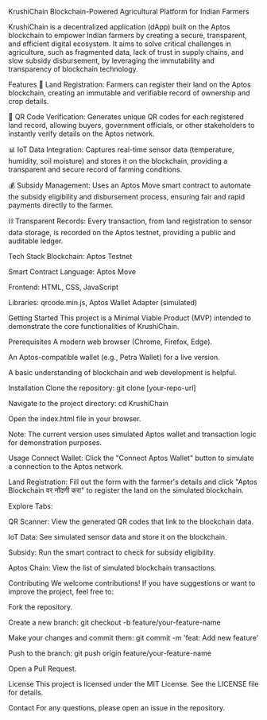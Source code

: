 KrushiChain
Blockchain-Powered Agricultural Platform for Indian Farmers

KrushiChain is a decentralized application (dApp) built on the Aptos blockchain to empower Indian farmers by creating a secure, transparent, and efficient digital ecosystem. It aims to solve critical challenges in agriculture, such as fragmented data, lack of trust in supply chains, and slow subsidy disbursement, by leveraging the immutability and transparency of blockchain technology.

Features
🌱 Land Registration: Farmers can register their land on the Aptos blockchain, creating an immutable and verifiable record of ownership and crop details.

📱 QR Code Verification: Generates unique QR codes for each registered land record, allowing buyers, government officials, or other stakeholders to instantly verify details on the Aptos network.

📊 IoT Data Integration: Captures real-time sensor data (temperature, humidity, soil moisture) and stores it on the blockchain, providing a transparent and secure record of farming conditions.

💰 Subsidy Management: Uses an Aptos Move smart contract to automate the subsidy eligibility and disbursement process, ensuring fair and rapid payments directly to the farmer.

⛓️ Transparent Records: Every transaction, from land registration to sensor data storage, is recorded on the Aptos testnet, providing a public and auditable ledger.

Tech Stack
Blockchain: Aptos Testnet

Smart Contract Language: Aptos Move

Frontend: HTML, CSS, JavaScript

Libraries: qrcode.min.js, Aptos Wallet Adapter (simulated)

Getting Started
This project is a Minimal Viable Product (MVP) intended to demonstrate the core functionalities of KrushiChain.

Prerequisites
A modern web browser (Chrome, Firefox, Edge).

An Aptos-compatible wallet (e.g., Petra Wallet) for a live version.

A basic understanding of blockchain and web development is helpful.

Installation
Clone the repository:
git clone [your-repo-url]

Navigate to the project directory:
cd KrushiChain

Open the index.html file in your browser.

Note: The current version uses simulated Aptos wallet and transaction logic for demonstration purposes.

Usage
Connect Wallet: Click the "Connect Aptos Wallet" button to simulate a connection to the Aptos network.

Land Registration: Fill out the form with the farmer's details and click "Aptos Blockchain वर नोंदणी करा" to register the land on the simulated blockchain.

Explore Tabs:

QR Scanner: View the generated QR codes that link to the blockchain data.

IoT Data: See simulated sensor data and store it on the blockchain.

Subsidy: Run the smart contract to check for subsidy eligibility.

Aptos Chain: View the list of simulated blockchain transactions.

Contributing
We welcome contributions! If you have suggestions or want to improve the project, feel free to:

Fork the repository.

Create a new branch: git checkout -b feature/your-feature-name

Make your changes and commit them: git commit -m 'feat: Add new feature'

Push to the branch: git push origin feature/your-feature-name

Open a Pull Request.

License
This project is licensed under the MIT License. See the LICENSE file for details.

Contact
For any questions, please open an issue in the repository.
